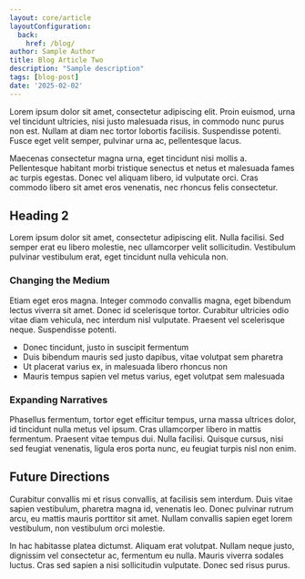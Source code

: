 ```yaml
---
layout: core/article
layoutConfiguration:
  back:
    href: /blog/
author: Sample Author
title: Blog Article Two
description: "Sample description"
tags: [blog-post]
date: '2025-02-02'
---
```


Lorem ipsum dolor sit amet, consectetur adipiscing elit. Proin euismod, urna vel tincidunt ultricies, nisi justo malesuada risus, in commodo nunc purus non est. Nullam at diam nec tortor lobortis facilisis. Suspendisse potenti. Fusce eget velit semper, pulvinar urna ac, pellentesque lacus.

Maecenas consectetur magna urna, eget tincidunt nisi mollis a. Pellentesque habitant morbi tristique senectus et netus et malesuada fames ac turpis egestas. Donec vel aliquam libero, id vulputate orci. Cras commodo libero sit amet eros venenatis, nec rhoncus felis consectetur.

## Heading 2

Lorem ipsum dolor sit amet, consectetur adipiscing elit. Nulla facilisi. Sed semper erat eu libero molestie, nec ullamcorper velit sollicitudin. Vestibulum pulvinar vestibulum erat, eget tincidunt nulla vehicula non.

### Changing the Medium

Etiam eget eros magna. Integer commodo convallis magna, eget bibendum lectus viverra sit amet. Donec id scelerisque tortor. Curabitur ultricies odio vitae diam vehicula, nec interdum nisl vulputate. Praesent vel scelerisque neque. Suspendisse potenti.

- Donec tincidunt, justo in suscipit fermentum
- Duis bibendum mauris sed justo dapibus, vitae volutpat sem pharetra
- Ut placerat varius ex, in malesuada libero rhoncus non
- Mauris tempus sapien vel metus varius, eget volutpat sem malesuada

### Expanding Narratives

Phasellus fermentum, tortor eget efficitur tempus, urna massa ultrices dolor, id tincidunt nulla metus vel ipsum. Cras ullamcorper libero in mattis fermentum. Praesent vitae tempus dui. Nulla facilisi. Quisque cursus, nisi sed feugiat venenatis, ligula eros porta nunc, eu feugiat turpis nisl non enim.

## Future Directions

Curabitur convallis mi et risus convallis, at facilisis sem interdum. Duis vitae sapien vestibulum, pharetra magna id, venenatis leo. Donec pulvinar rutrum arcu, eu mattis mauris porttitor sit amet. Nullam convallis sapien eget lorem vestibulum, non vestibulum orci molestie.

In hac habitasse platea dictumst. Aliquam erat volutpat. Nullam neque justo, dignissim vel consectetur ac, fermentum eu nulla. Mauris viverra sodales luctus. Cras sed sapien a nisi sollicitudin vulputate. Donec sed risus purus.
